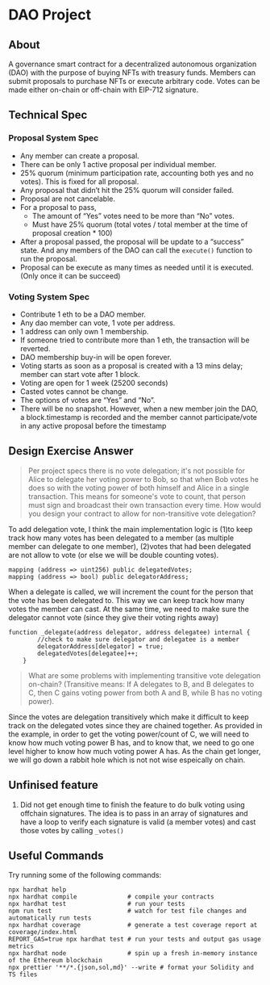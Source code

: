 # DAO Project

## About
A governance smart contract for a decentralized autonomous organization (DAO) with the purpose of buying NFTs with treasury funds. Members can submit proposals to purchase NFTs or execute arbitrary code. Votes can be made either on-chain or off-chain with EIP-712 signature. 

## Technical Spec
### Proposal System Spec

- Any member can create a proposal.
- There can be only 1 active proposal per individual member.
- 25% quorum (minimum participation rate, accounting both yes and no votes). This is fixed for all proposal.
- Any proposal that didn’t hit the 25% quorum will consider failed.
- Proposal are not cancelable.
- For a proposal to pass,
    - The amount of “Yes” votes need to be more than “No” votes.
    - Must have 25% quorum (total votes / total member at the time of proposal creation * 100)
- After a proposal passed, the proposal will be update to a “success” state. And any members of the DAO can call the `execute()` function to run the proposal.
- Proposal can be execute as many times as needed until it is executed. (Only once it can be succeed) 

### Voting System Spec

- Contribute 1 eth to be a DAO member.
- Any dao member can vote, 1 vote per address.
- 1 address can only own 1 membership.
- If someone tried to contribute more than 1 eth, the transaction will be reverted.
- DAO membership buy-in will be open forever.
- Voting starts as soon as a proposal is created with a 13 mins delay; member can start vote after 1 block.
- Voting are open for 1 week (25200 seconds)
- Casted votes cannot be change.
- The options of votes are “Yes” and “No”.
- There will be no snapshot. However, when a new member join the DAO, a block.timestamp is recorded and the member cannot participate/vote in any active proposal before the timestamp

## Design Exercise Answer
> Per project specs there is no vote delegation; it's not possible for Alice to delegate her voting power to Bob, so that when Bob votes he does so with the voting power of both himself and Alice in a single transaction. This means for someone's vote to count, that person must sign and broadcast their own transaction every time. How would you design your contract to allow for non-transitive vote delegation?

To add delegation vote, I think the main implementation logic is (1)to keep track how many votes has been delegated to a member (as multiple member can delegate to one member), (2)votes that had been delegated are not allow to vote (or else we will be double counting votes).

```solidity
mapping (address => uint256) public delegatedVotes;
mapping (address => bool) public delegatorAddress;
```
When a delegate is called, we will increment the count for the person that the vote has been delegated to. This way we can keep track how many votes the member can cast.
At the same time, we need to make sure the delegator cannot vote (since they give their voting rights away)
```solidity
function _delegate(address delegator, address delegatee) internal {
        //check to make sure delegator and delegatee is a member
        delegatorAddress[delegator] = true;
        delegatedVotes[delegatee]++;
    }
```


> What are some problems with implementing transitive vote delegation on-chain? (Transitive means: If A delegates to B, and B delegates to C, then C gains voting power from both A and B, while B has no voting power).

Since the votes are delegation transitively which make it difficult to keep track on the delegated votes since they are chained together. As provided in the example, in order to get the voting power/count of C, we will need to know how much voting power B has, and to know that, we need to go one level higher to know how much voting power A has. As the chain get longer, we will go down a rabbit hole which is not not wise espeically on chain.

## Unfinised feature
1) Did not get enough time to finish the feature to do bulk voting using offchain signatures.
The idea is to pass in an array of signatures and have a loop to verify each signature is valid (a member votes) and cast those votes by calling `_votes()`


## Useful Commands

Try running some of the following commands:

```shell
npx hardhat help
npx hardhat compile              # compile your contracts
npx hardhat test                 # run your tests
npm run test                     # watch for test file changes and automatically run tests
npx hardhat coverage             # generate a test coverage report at coverage/index.html
REPORT_GAS=true npx hardhat test # run your tests and output gas usage metrics
npx hardhat node                 # spin up a fresh in-memory instance of the Ethereum blockchain
npx prettier '**/*.{json,sol,md}' --write # format your Solidity and TS files
```
